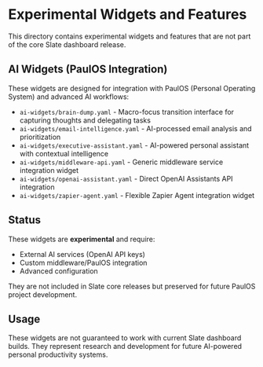 # Experimental Widgets and Features

This directory contains experimental widgets and features that are not part of the core Slate dashboard release.

## AI Widgets (PaulOS Integration)

These widgets are designed for integration with PaulOS (Personal Operating System) and advanced AI workflows:

- `ai-widgets/brain-dump.yaml` - Macro-focus transition interface for capturing thoughts and delegating tasks
- `ai-widgets/email-intelligence.yaml` - AI-processed email analysis and prioritization
- `ai-widgets/executive-assistant.yaml` - AI-powered personal assistant with contextual intelligence  
- `ai-widgets/middleware-api.yaml` - Generic middleware service integration widget
- `ai-widgets/openai-assistant.yaml` - Direct OpenAI Assistants API integration
- `ai-widgets/zapier-agent.yaml` - Flexible Zapier Agent integration widget

## Status

These widgets are **experimental** and require:
- External AI services (OpenAI API keys)
- Custom middleware/PaulOS integration
- Advanced configuration

They are not included in Slate core releases but preserved for future PaulOS project development.

## Usage

These widgets are not guaranteed to work with current Slate dashboard builds. They represent research and development for future AI-powered personal productivity systems.